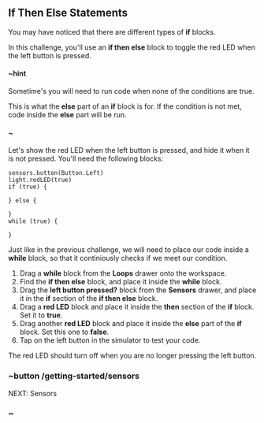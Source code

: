 ## If Then Else Statements

You may have noticed that there are different types of **if** blocks. 

In this challenge, you'll use an **if then else** block to toggle the red LED when the left button is pressed.

#### ~hint

Sometime's you will need to run code when none of the conditions are true. 

This is what the **else** part of an **if** block is for. If the condition is not met, code inside the **else** part will be run. 

#### ~

Let's show the red LED when the left button is pressed, and hide it when it is not pressed. You'll need the following blocks: 

```shuffle
sensors.button(Button.Left)
light.redLED(true)
if (true) {

} else {
    
}
while (true) {

}
```

Just like in the previous challenge, we will need to place our code inside a **while** block, so that it continiously checks if we meet our condition.

1. Drag a **while** block from the **Loops** drawer onto the workspace. 
2. Find the **if then else** block, and place it inside the **while** block. 
3. Drag the **left button pressed?** block from the **Sensors** drawer, and place it in the **if** section of the **if then else** block.
4. Drag a **red LED** block and place it inside the **then** section of the **if** block. Set it to **true**. 
5. Drag another **red LED** block and place it inside the **else** part of the **if** block. Set this one to **false**. 
6. Tap on the left button in the simulator to test your code.

The red LED should turn off when you are no longer pressing the left button.

### ~button /getting-started/sensors
NEXT: Sensors
### ~